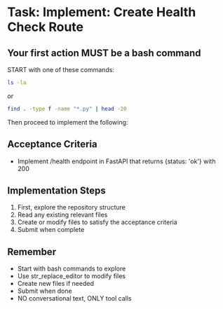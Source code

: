 # Task: Implement: Create Health Check Route

## Your first action MUST be a bash command

START with one of these commands:
```bash
ls -la
```
or
```bash
find . -type f -name "*.py" | head -20
```

Then proceed to implement the following:

## Acceptance Criteria
- Implement /health endpoint in FastAPI that returns {status: 'ok'} with 200


## Implementation Steps
1. First, explore the repository structure
2. Read any existing relevant files
3. Create or modify files to satisfy the acceptance criteria
4. Submit when complete

## Remember
- Start with bash commands to explore
- Use str_replace_editor to modify files
- Create new files if needed
- Submit when done
- NO conversational text, ONLY tool calls
